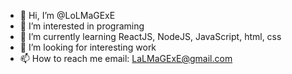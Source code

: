 - 👋 Hi, I’m @LoLMaGExE
- 👀 I’m interested in programing
- 🌱 I’m currently learning ReactJS, NodeJS, JavaScript, html, css
- 💞️ I’m looking for interesting work
- 📫 How to reach me email: LaLMaGExE@gmail.com

<!---
LoLMaGExE/LoLMaGExE is a ✨ special ✨ repository because its `README.md` (this file) appears on your GitHub profile.
You can click the Preview link to take a look at your changes.
--->
